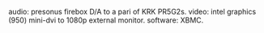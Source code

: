 audio: presonus firebox D/A to a pari of KRK PR5G2s.
video: intel graphics (950) mini-dvi to 1080p external monitor.
software: XBMC.
